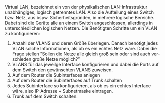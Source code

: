 Virtual LAN, bezeichnet ein von der physikalischen LAN-Infrastruktur unabhängiges,
logisch getrenntes LAN. Also die Aufteilung eines Switch bzw. Netz, aus bspw.
Sicherheitsgründen, in mehrere logische Bereiche. Dabei sind die Geräte alle an
einem Switch angeschlossen, allerdings in unterschiedlichen logischen Netzen.
Die Benötigten Schritte um ein VLAN zu konfigurieren:
1. Anzahl der VLANS und deren Größe überlegen. Danach benötigt jedes
VLAN solche Informationen, als ob es ein echtes Netz wäre. Dabei die
Frage stellen ”Sollen die Netze alle gleich groß sein oder sind auch ver-
schieden große Netze möglich?”
2. VLANS für das jeweilge Interface konfigurieren und dabei die Ports auf
dem Switch den gewünschten VLANS zuweisen.
3. Auf dem Router die Subinterfaces anlegen
4. Auf dem Router die Subinterfaces auf Trunk schalten
5. Jedes Subinterface so konfigurieren, als ob es ein echtes Interface wäre,
also IP-Adresse + Subnetmaske eintragen.
6. Trunk auf dem Switch schalten.
